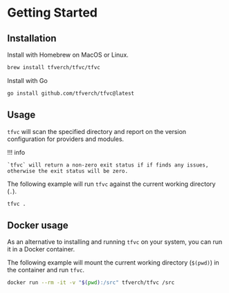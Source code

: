 # Getting Started

## Installation

Install with Homebrew on MacOS or Linux.

```bash
brew install tfverch/tfvc/tfvc
```

Install with Go

```bash
go install github.com/tfverch/tfvc@latest
```

## Usage

`tfvc` will scan the specified directory and report on the version configuration for providers and modules.

!!! info

    `tfvc` will return a non-zero exit status if if finds any issues, otherwise the exit status will be zero.

The following example will run `tfvc` against the current working directory (`.`).

```bash
tfvc .
```

## Docker usage

As an alternative to installing and running `tfvc` on your system, you can run it in a Docker container.

The following example will mount the current working directory (`$(pwd)`) in the  container and run `tfvc`.

```bash
docker run --rm -it -v "$(pwd):/src" tfverch/tfvc /src
```

